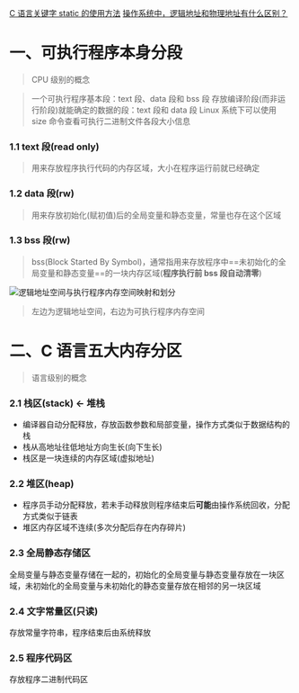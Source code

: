 [C 语言关键字 static 的使用方法](https://mp.weixin.qq.com/s/_-WX6hAVh9N-8924mGDXZw)
[操作系统中，逻辑地址和物理地址有什么区别？](https://mp.weixin.qq.com/s/RJ8F4D555j2bkdde71B8ag)

# 一、可执行程序本身分段

> CPU 级别的概念

> 一个可执行程序基本段：text 段、data 段和 bss 段
> 存放编译阶段(而非运行阶段)就能确定的数据的段：text 段和 data 段
> Linux 系统下可以使用 size 命令查看可执行二进制文件各段大小信息

### 1.1 text 段(read only)

> 用来存放程序执行代码的内存区域，大小在程序运行前就已经确定

### 1.2 data 段(rw)

> 用来存放初始化(赋初值)后的全局变量和静态变量，常量也存在这个区域

### 1.3 bss 段(rw)

> bss(Block Started By Symbol)，通常指用来存放程序中==未初始化的全局变量和静态变量==的一块内存区域(**程序执行前 bss 段自动清零**)

![逻辑地址空间与执行程序内存空间映射和划分](https://mmbiz.qpic.cn/mmbiz_png/icRxcMBeJfcic5Wpvad3Y55ibNszv6eST3ZmnzEqrFh8hqMhbY4UjEichyFmaNJ0Rny4LfyFGw4MVib4rRrZeicI6obg/640?wx_fmt=png&tp=webp&wxfrom=5&wx_lazy=1&wx_co=1)

> 左边为逻辑地址空间，右边为可执行程序内存空间

# 二、C 语言五大内存分区

> 语言级别的概念

### 2.1 栈区(stack) <- 堆栈

- 编译器自动分配释放，存放函数参数和局部变量，操作方式类似于数据结构的栈
- 栈从高地址往低地址方向生长(向下生长)
- 栈区是一块连续的内存区域(虚拟地址)

### 2.2 堆区(heap)

- 程序员手动分配释放，若未手动释放则程序结束后**可能**由操作系统回收，分配方式类似于链表
- 堆区内存区域不连续(多次分配后存在内存碎片)

### 2.3 全局静态存储区

全局变量与静态变量存储在一起的，初始化的全局变量与静态变量存放在一块区域，未初始化的全局变量与未初始化的静态变量存放在相邻的另一块区域

### 2.4 文字常量区(只读)

存放常量字符串，程序结束后由系统释放

### 2.5 程序代码区

存放程序二进制代码区
